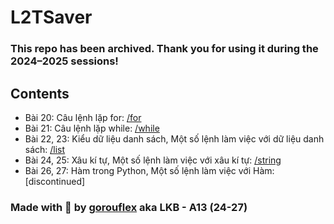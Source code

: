 # L2TSaver

### This repo has been archived. Thank you for using it during the 2024–2025 sessions!
## Contents

- Bài 20: Câu lệnh lặp for: [/for](for)
- Bài 21: Câu lệnh lặp while: [/while](while)
- Bài 22, 23: Kiểu dữ liệu danh sách, Một số lệnh làm việc với dữ liệu danh sách: [/list](list)
- Bài 24, 25: Xâu kí tự, Một số lệnh làm việc với xâu kí tự: [/string](string)
- Bài 26, 27: Hàm trong Python, Một số lệnh làm việc với Hàm: [discontinued]
### Made with 💖 by [gorouflex](https://github.com/gorouflex) aka LKB - A13 (24-27)
